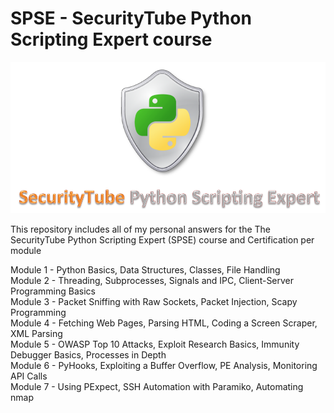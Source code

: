 # SPSE - SecurityTube Python Scripting Expert course

![SecurityTube: Python Scripting Expert Logo](logo.png)


This repository includes all of my personal answers for the The SecurityTube Python Scripting Expert (SPSE)
course and Certification per module


Module 1 - Python Basics, Data Structures, Classes, File Handling<br />
Module 2 - Threading, Subprocesses, Signals and IPC, Client-Server Programming Basics<br />
Module 3 - Packet Sniffing with Raw Sockets, Packet Injection, Scapy Programming<br />
Module 4 - Fetching Web Pages, Parsing HTML, Coding a Screen Scraper, XML Parsing <br />
Module 5 - OWASP Top 10 Attacks, Exploit Research Basics, Immunity Debugger Basics, Processes in Depth<br />
Module 6 - PyHooks, Exploiting a Buffer Overflow, PE Analysis, Monitoring API Calls<br />
Module 7 - Using PExpect, SSH Automation with Paramiko, Automating nmap<br />



